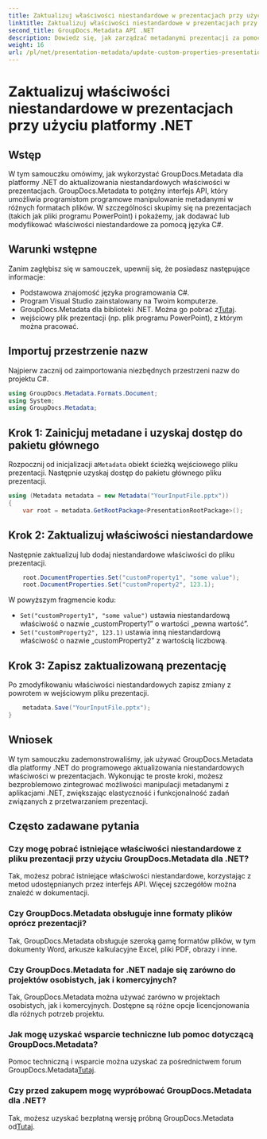 ```yaml
---
title: Zaktualizuj właściwości niestandardowe w prezentacjach przy użyciu platformy .NET
linktitle: Zaktualizuj właściwości niestandardowe w prezentacjach przy użyciu platformy .NET
second_title: GroupDocs.Metadata API .NET
description: Dowiedz się, jak zarządzać metadanymi prezentacji za pomocą GroupDocs.Metadata dla .NET. Skutecznie aktualizuj właściwości niestandardowe w plikach programu PowerPoint.
weight: 16
url: /pl/net/presentation-metadata/update-custom-properties-presentations/
---
```


# Zaktualizuj właściwości niestandardowe w prezentacjach przy użyciu platformy .NET

## Wstęp
W tym samouczku omówimy, jak wykorzystać GroupDocs.Metadata dla platformy .NET do aktualizowania niestandardowych właściwości w prezentacjach. GroupDocs.Metadata to potężny interfejs API, który umożliwia programistom programowe manipulowanie metadanymi w różnych formatach plików. W szczególności skupimy się na prezentacjach (takich jak pliki programu PowerPoint) i pokażemy, jak dodawać lub modyfikować właściwości niestandardowe za pomocą języka C#.
## Warunki wstępne
Zanim zagłębisz się w samouczek, upewnij się, że posiadasz następujące informacje:
- Podstawowa znajomość języka programowania C#.
- Program Visual Studio zainstalowany na Twoim komputerze.
-  GroupDocs.Metadata dla biblioteki .NET. Można go pobrać z[Tutaj](https://releases.groupdocs.com/metadata/net/).
- wejściowy plik prezentacji (np. plik programu PowerPoint), z którym można pracować.

## Importuj przestrzenie nazw
Najpierw zacznij od zaimportowania niezbędnych przestrzeni nazw do projektu C#.
```csharp
using GroupDocs.Metadata.Formats.Document;
using System;
using GroupDocs.Metadata;
```
## Krok 1: Zainicjuj metadane i uzyskaj dostęp do pakietu głównego
 Rozpocznij od inicjalizacji a`Metadata` obiekt ścieżką wejściowego pliku prezentacji. Następnie uzyskaj dostęp do pakietu głównego pliku prezentacji.
```csharp
using (Metadata metadata = new Metadata("YourInputFile.pptx"))
{
    var root = metadata.GetRootPackage<PresentationRootPackage>();
```
## Krok 2: Zaktualizuj właściwości niestandardowe
Następnie zaktualizuj lub dodaj niestandardowe właściwości do pliku prezentacji.
```csharp
    root.DocumentProperties.Set("customProperty1", "some value");
    root.DocumentProperties.Set("customProperty2", 123.1);
```
W powyższym fragmencie kodu:
- `Set("customProperty1", "some value")` ustawia niestandardową właściwość o nazwie „customProperty1” o wartości „pewna wartość”.
- `Set("customProperty2", 123.1)` ustawia inną niestandardową właściwość o nazwie „customProperty2” z wartością liczbową.
## Krok 3: Zapisz zaktualizowaną prezentację
Po zmodyfikowaniu właściwości niestandardowych zapisz zmiany z powrotem w wejściowym pliku prezentacji.
```csharp
    metadata.Save("YourInputFile.pptx");
}
```

## Wniosek
W tym samouczku zademonstrowaliśmy, jak używać GroupDocs.Metadata dla platformy .NET do programowego aktualizowania niestandardowych właściwości w prezentacjach. Wykonując te proste kroki, możesz bezproblemowo zintegrować możliwości manipulacji metadanymi z aplikacjami .NET, zwiększając elastyczność i funkcjonalność zadań związanych z przetwarzaniem prezentacji.

## Często zadawane pytania
### Czy mogę pobrać istniejące właściwości niestandardowe z pliku prezentacji przy użyciu GroupDocs.Metadata dla .NET?
Tak, możesz pobrać istniejące właściwości niestandardowe, korzystając z metod udostępnianych przez interfejs API. Więcej szczegółów można znaleźć w dokumentacji.
### Czy GroupDocs.Metadata obsługuje inne formaty plików oprócz prezentacji?
Tak, GroupDocs.Metadata obsługuje szeroką gamę formatów plików, w tym dokumenty Word, arkusze kalkulacyjne Excel, pliki PDF, obrazy i inne.
### Czy GroupDocs.Metadata for .NET nadaje się zarówno do projektów osobistych, jak i komercyjnych?
Tak, GroupDocs.Metadata można używać zarówno w projektach osobistych, jak i komercyjnych. Dostępne są różne opcje licencjonowania dla różnych potrzeb projektu.
### Jak mogę uzyskać wsparcie techniczne lub pomoc dotyczącą GroupDocs.Metadata?
 Pomoc techniczną i wsparcie można uzyskać za pośrednictwem forum GroupDocs.Metadata[Tutaj](https://forum.groupdocs.com/c/metadata/14).
### Czy przed zakupem mogę wypróbować GroupDocs.Metadata dla .NET?
 Tak, możesz uzyskać bezpłatną wersję próbną GroupDocs.Metadata od[Tutaj](https://releases.groupdocs.com/).